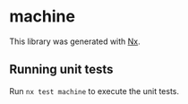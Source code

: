 # machine

This library was generated with [Nx](https://nx.dev).

## Running unit tests

Run `nx test machine` to execute the unit tests.
